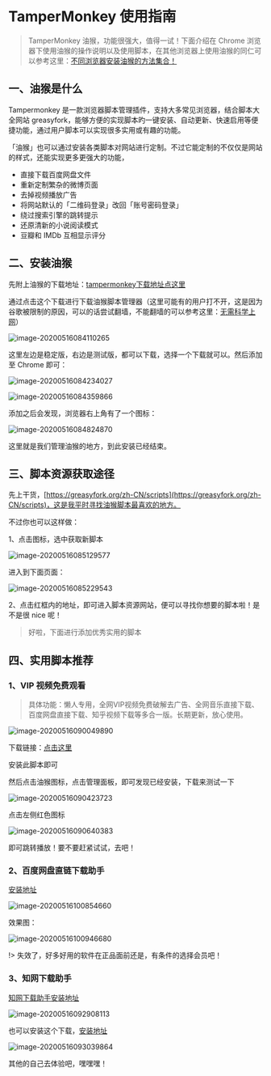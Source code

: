 # TamperMonkey 使用指南

> TamperMonkey 油猴，功能很强大，值得一试！下面介绍在 Chrome 浏览器下使用油猴的操作说明以及使用脚本，在其他浏览器上使用油猴的同仁可以参考这里：[不同浏览器安装油猴的方法集合！](https://www.80note.com/categories/Tampermonkey/)

## 一、油猴是什么

Tampermonkey 是一款浏览器脚本管理插件，支持大多常见浏览器，结合脚本大全网站 greasyfork，能够方便的实现脚本旳一键安装、自动更新、快速启用等便捷功能，通过用户脚本可以实现很多实用或有趣的功能。

「油猴」也可以通过安装各类脚本对网站进行定制。不过它能定制的不仅仅是网站的样式，还能实现更多更强大的功能，

* 直接下载百度网盘文件
* 重新定制繁杂的微博页面
* 去掉视频播放广告
* 将网站默认的「二维码登录」改回「账号密码登录」
* 绕过搜索引擎的跳转提示
* 还原清新的小说阅读模式
* 豆瓣和 IMDb 互相显示评分



## 二、安装油猴

先附上油猴的下载地址：[tampermonkey下载地址点这里](https://tampermonkey.net/)

通过点击这个下载进行下载油猴脚本管理器（这里可能有的用户打不开，这是因为谷歌被限制的原因，可以的话尝试翻墙，不能翻墙的可以参考这里：[无需科学上网](https://www.80note.com/2019/05/811.html)）

![image-20200516084110265](attachments/TamperMonkey使用指南/2652fbdb19e179a7b15992558e0eae93_MD5.png)

这里左边是稳定版，右边是测试版，都可以下载，选择一个下载就可以。然后添加至 Chrome 即可：

![image-20200516084234027](attachments/TamperMonkey使用指南/cbb744d2601f4e870fb60e3cff580e79_MD5.png)

![image-20200516084359866](attachments/TamperMonkey使用指南/7cf924a3a6ea0c05fc8707e043eb31df_MD5.png)

添加之后会发现，浏览器右上角有了一个图标：

![image-20200516084824870](attachments/TamperMonkey使用指南/3163698fa14c316d814ecd0b822b1a7d_MD5.png)

这里就是我们管理油猴的地方，到此安装已经结束。



## 三、脚本资源获取途径

先上干货，[https://greasyfork.org/zh-CN/scripts](https://greasyfork.org/zh-CN/scripts)，这是我平时寻找油猴脚本最喜欢的地方。

不过你也可以这样做：

1、点击图标，选中获取新脚本

![image-20200516085129577](attachments/TamperMonkey使用指南/3886c51bedb755e23254f0c8c410e9da_MD5.png)

进入到下面页面：

![image-20200516085229543](attachments/TamperMonkey使用指南/1392a524017543b48928c5a7234e3008_MD5.png)

2、点击红框内的地址，即可进入脚本资源网站，便可以寻找你想要的脚本啦！是不是很 nice 呢！

> 好啦，下面进行添加优秀实用的脚本

## 四、实用脚本推荐

### 1、VIP 视频免费观看

> 具体功能：懒人专用，全网VIP视频免费破解去广告、全网音乐直接下载、百度网盘直接下载、知乎视频下载等多合一版。长期更新，放心使用。

![image-20200516090049890](attachments/TamperMonkey使用指南/2f69dd06f7365d45b5b39c6fd62a2b75_MD5.png)

下载链接：[点击这里](https://greasyfork.org/zh-CN/scripts/370634-懒人专用-全网vip视频免费破解去广告-全网音乐直接下载-百度网盘直接下载-知乎视频下载等多合一版-长期更新-放心使用)

安装此脚本即可

然后点击油猴图标，点击管理面板，即可发现已经安装，下载来测试一下

![image-20200516090423723](attachments/TamperMonkey使用指南/0d04e7638b1e1408edb55c20827b24b4_MD5.png)

点击左侧红色图标

![image-20200516090640383](attachments/TamperMonkey使用指南/0f316ed759dde9affc2b9d84107c2f7a_MD5.png)

即可跳转播放！要不要赶紧试试，去吧！

### 2、百度网盘直链下载助手

[安装地址](https://greasyfork.org/zh-CN/scripts/389454-百度网盘直链下载助手)

![image-20200516100854660](attachments/TamperMonkey使用指南/ab6961d785b8434764a81dd9c8335b95_MD5.png)

效果图：

![image-20200516100946680](attachments/TamperMonkey使用指南/8c2a8aca1d43a9d282e35867f1e41dca_MD5.png)

!> 失效了，好多好用的软件在正品面前还是，有条件的选择会员吧！

### 3、知网下载助手

[知网下载助手安装地址](https://greasyfork.org/zh-CN/scripts/371938-知网下载助手)

![image-20200516092908113](attachments/TamperMonkey使用指南/ffb638d701105840ffaeb387903a3ea4_MD5.png)

也可以安装这个下载，[安装地址](https://greasyfork.org/zh-CN/scripts/389343-中国知网cnki硕博论文pdf下载)

![image-20200516093039864](attachments/TamperMonkey使用指南/9b9c691e6f8885dab45ba613c2350419_MD5.png)

其他的自己去体验吧，嘿嘿嘿！